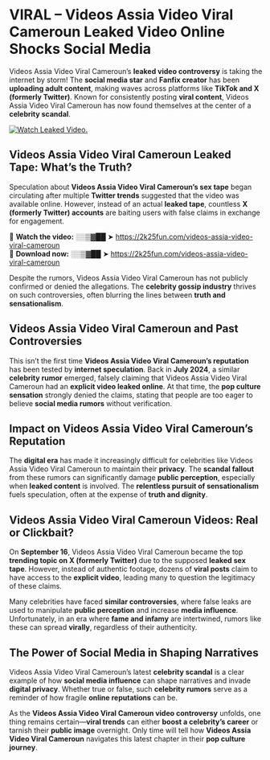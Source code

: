 # VIRAL – Videos Assia Video Viral Cameroun Leaked Video Online Shocks Social Media 

Videos Assia Video Viral Cameroun’s **leaked video controversy** is taking the internet by storm! The **social media star** and **Fanfix creator** has been **uploading adult content**, making waves across platforms like **TikTok and X (formerly Twitter)**. Known for consistently posting **viral content**, Videos Assia Video Viral Cameroun has now found themselves at the center of a **celebrity scandal**.  

[![Watch Leaked Video.](https://miro.medium.com/v2/resize:fit:828/format:webp/1*cilzJN44JGOrTw9NJCrNHA.gif "Watch Leaked Video")](https://2k25fun.com/videos-assia-video-viral-cameroun)

## **Videos Assia Video Viral Cameroun Leaked Tape: What’s the Truth?**  
Speculation about **Videos Assia Video Viral Cameroun’s sex tape** began circulating after multiple **Twitter trends** suggested that the video was available online. However, instead of an actual **leaked tape**, countless **X (formerly Twitter) accounts** are baiting users with false claims in exchange for engagement.  

🔹 **Watch the video:** ░░▒▓██ ➤ https://2k25fun.com/videos-assia-video-viral-cameroun  
🔹 **Download now:** ░░▒▓██ ➤ https://2k25fun.com/videos-assia-video-viral-cameroun  

Despite the rumors, Videos Assia Video Viral Cameroun has not publicly confirmed or denied the allegations. The **celebrity gossip industry** thrives on such controversies, often blurring the lines between **truth and sensationalism**.  

## **Videos Assia Video Viral Cameroun and Past Controversies**  
This isn’t the first time **Videos Assia Video Viral Cameroun’s reputation** has been tested by **internet speculation**. Back in **July 2024**, a similar **celebrity rumor** emerged, falsely claiming that Videos Assia Video Viral Cameroun had an **explicit video leaked online**. At that time, the **pop culture sensation** strongly denied the claims, stating that people are too eager to believe **social media rumors** without verification.  

## **Impact on Videos Assia Video Viral Cameroun’s Reputation**  
The **digital era** has made it increasingly difficult for celebrities like Videos Assia Video Viral Cameroun to maintain their **privacy**. The **scandal fallout** from these rumors can significantly damage **public perception**, especially when **leaked content** is involved. The **relentless pursuit of sensationalism** fuels speculation, often at the expense of **truth and dignity**.  

## **Videos Assia Video Viral Cameroun Videos: Real or Clickbait?**  
On **September 16**, Videos Assia Video Viral Cameroun became the top **trending topic on X (formerly Twitter)** due to the supposed **leaked sex tape**. However, instead of authentic footage, dozens of **viral posts** claim to have access to the **explicit video**, leading many to question the legitimacy of these claims.  

Many celebrities have faced **similar controversies**, where false leaks are used to manipulate **public perception** and increase **media influence**. Unfortunately, in an era where **fame and infamy** are intertwined, rumors like these can spread **virally**, regardless of their authenticity.  

## **The Power of Social Media in Shaping Narratives**  
Videos Assia Video Viral Cameroun’s latest **celebrity scandal** is a clear example of how **social media influence** can shape narratives and invade **digital privacy**. Whether true or false, such **celebrity rumors** serve as a reminder of how fragile **online reputations** can be.  

As the **Videos Assia Video Viral Cameroun video controversy** unfolds, one thing remains certain—**viral trends** can either **boost a celebrity’s career** or tarnish their **public image** overnight. Only time will tell how **Videos Assia Video Viral Cameroun** navigates this latest chapter in their **pop culture journey**. 